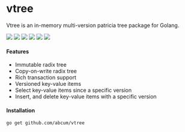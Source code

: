 # vtree

Vtree is an in-memory multi-version patricia tree package for Golang.

[![](https://img.shields.io/circleci/token/1ad2b78f6bd4c9c6acb0a9c7c85f0771767bebaa/project/abcum/vtree/master.svg?style=flat-square)](https://circleci.com/gh/abcum/vtree) [![](https://img.shields.io/badge/status-alpha-ff00bb.svg?style=flat-square)](https://github.com/abcum/vtree) [![](https://img.shields.io/badge/godoc-reference-blue.svg?style=flat-square)](https://godoc.org/github.com/abcum/vtree) [![](https://goreportcard.com/badge/github.com/abcum/vtree?style=flat-square)](https://goreportcard.com/report/github.com/abcum/vtree) [![](https://img.shields.io/coveralls/abcum/vtree/master.svg?style=flat-square)](https://coveralls.io/github/abcum/vtree?branch=master) [![](https://img.shields.io/badge/license-Apache_License_2.0-00bfff.svg?style=flat-square)](https://github.com/abcum/vtree) 

#### Features

- Immutable radix tree
- Copy-on-write radix tree
- Rich transaction support
- Versioned key-value items
- Select key-value items since a specific version
- Insert, and delete key-value items with a specific version

#### Installation

```bash
go get github.com/abcum/vtree
```
